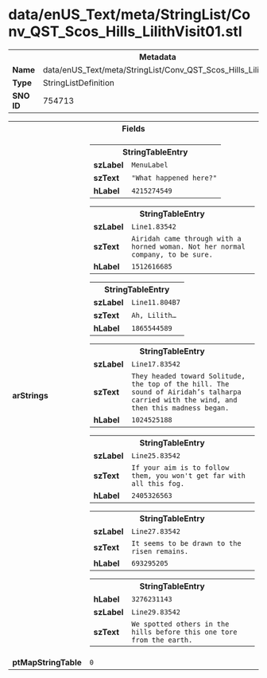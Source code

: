 <h1>data/enUS_Text/meta/StringList/Conv_QST_Scos_Hills_LilithVisit01.stl</h1><table><tr><th colspan="100%">Metadata</th></tr><tr><td><b>Name</b></td><td>data/enUS_Text/meta/StringList/Conv_QST_Scos_Hills_LilithVisit01.stl</td></tr><tr><td><b>Type</b></td><td>StringListDefinition</td></tr><tr><td><b>SNO ID</b></td><td>754713</td></tr></table>

<table><tr><th colspan="100%">Fields</th></tr><tr><td><b>arStrings</b></td><td><table><tr><th colspan="100%">StringTableEntry</th></tr><tr><td><b>szLabel</b></td><td><code>MenuLabel</code></td></tr><tr><td><b>szText</b></td><td><code>"What happened here?"</code></td></tr><tr><td><b>hLabel</b></td><td><code>4215274549</code></td></tr></table>


<table><tr><th colspan="100%">StringTableEntry</th></tr><tr><td><b>szLabel</b></td><td><code>Line1.83542</code></td></tr><tr><td><b>szText</b></td><td><code>Airidah came through with a horned woman. Not her normal company, to be sure.</code></td></tr><tr><td><b>hLabel</b></td><td><code>1512616685</code></td></tr></table>


<table><tr><th colspan="100%">StringTableEntry</th></tr><tr><td><b>szLabel</b></td><td><code>Line11.804B7</code></td></tr><tr><td><b>szText</b></td><td><code>Ah, Lilith…</code></td></tr><tr><td><b>hLabel</b></td><td><code>1865544589</code></td></tr></table>


<table><tr><th colspan="100%">StringTableEntry</th></tr><tr><td><b>szLabel</b></td><td><code>Line17.83542</code></td></tr><tr><td><b>szText</b></td><td><code>They headed toward Solitude, the top of the hill. The sound of Airidah’s talharpa carried with the wind, and then this madness began.</code></td></tr><tr><td><b>hLabel</b></td><td><code>1024525188</code></td></tr></table>


<table><tr><th colspan="100%">StringTableEntry</th></tr><tr><td><b>szLabel</b></td><td><code>Line25.83542</code></td></tr><tr><td><b>szText</b></td><td><code>If your aim is to follow them, you won't get far with all this fog.</code></td></tr><tr><td><b>hLabel</b></td><td><code>2405326563</code></td></tr></table>


<table><tr><th colspan="100%">StringTableEntry</th></tr><tr><td><b>szLabel</b></td><td><code>Line27.83542</code></td></tr><tr><td><b>szText</b></td><td><code>It seems to be drawn to the risen remains.</code></td></tr><tr><td><b>hLabel</b></td><td><code>693295205</code></td></tr></table>


<table><tr><th colspan="100%">StringTableEntry</th></tr><tr><td><b>hLabel</b></td><td><code>3276231143</code></td></tr><tr><td><b>szLabel</b></td><td><code>Line29.83542</code></td></tr><tr><td><b>szText</b></td><td><code>We spotted others in the hills before this one tore from the earth.</code></td></tr></table>


</td></tr><tr><td><b>ptMapStringTable</b></td><td><code>0</code></td></tr></table>

